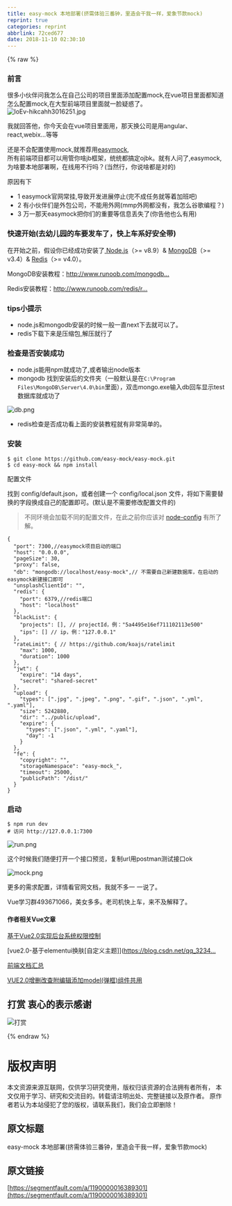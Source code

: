 ```yaml
---
title: easy-mock 本地部署(挤需体验三番钟，里造会干我一样，爱象节款mock)
reprint: true
categories: reprint
abbrlink: 72ced677
date: 2018-11-10 02:30:10
---
```


{% raw %}
<h3 id="articleHeader0">&#x524D;&#x8A00;</h3><p>&#x5F88;&#x591A;&#x5C0F;&#x4F19;&#x4F34;&#x95EE;&#x6211;&#x600E;&#x4E48;&#x5728;&#x81EA;&#x5DF1;&#x516C;&#x53F8;&#x7684;&#x9879;&#x76EE;&#x91CC;&#x9762;&#x6DFB;&#x52A0;&#x914D;&#x7F6E;mock,&#x5728;vue&#x9879;&#x76EE;&#x91CC;&#x9762;&#x90FD;&#x77E5;&#x9053;&#x600E;&#x4E48;&#x914D;&#x7F6E;mock,&#x5728;&#x5927;&#x578B;&#x524D;&#x7AEF;&#x9879;&#x76EE;&#x91CC;&#x9762;&#x5C31;&#x4E00;&#x8138;&#x7591;&#x60D1;&#x4E86;&#x3002;<br><span class="img-wrap"><img data-src="/img/remote/1460000016389304?w=330&amp;h=331" src="https://static.alili.tech/img/remote/1460000016389304?w=330&amp;h=331" alt="loEv-hikcahh3016251.jpg" title="loEv-hikcahh3016251.jpg" style="cursor:pointer;display:inline"></span></p><p>&#x6211;&#x5C31;&#x56DE;&#x7B54;&#x4ED6;&#xFF0C;&#x4F60;&#x4ECA;&#x5929;&#x4F1A;&#x5728;vue&#x9879;&#x76EE;&#x91CC;&#x9762;&#x7528;&#xFF0C;&#x90A3;&#x5929;&#x6362;&#x516C;&#x53F8;&#x662F;&#x7528;angular&#x3001;react,webix...&#x7B49;&#x7B49;</p><p>&#x8FD8;&#x662F;&#x4E0D;&#x4F1A;&#x914D;&#x7F6E;&#x4F7F;&#x7528;mock,&#x5C31;&#x63A8;&#x8350;&#x7528;<a href="https://easy-mock.com" rel="nofollow noreferrer" target="_blank">easymock</a>,<br>&#x6240;&#x6709;&#x524D;&#x7AEF;&#x9879;&#x76EE;&#x90FD;&#x53EF;&#x4EE5;&#x7528;&#x7BA1;&#x4F60;&#x5565;jb&#x6846;&#x67B6;&#xFF0C;&#x7EDF;&#x7EDF;&#x90FD;&#x641E;&#x5B9A;ojbk&#x3002;&#x5C31;&#x6709;&#x4EBA;&#x95EE;&#x4E86;,easymock,&#x4E3A;&#x5565;&#x8981;&#x672C;&#x5730;&#x90E8;&#x7F72;&#x554A;&#xFF0C;&#x5728;&#x7EBF;&#x7528;&#x4E0D;&#x884C;&#x5417;&#xFF1F;(&#x5F53;&#x7136;&#x884C;&#xFF0C;&#x4F60;&#x8BF4;&#x5565;&#x90FD;&#x662F;&#x5BF9;&#x7684;)</p><p>&#x539F;&#x56E0;&#x6709;&#x4E0B;</p><ul><li>1 easymock&#x5B98;&#x7F51;&#x5E38;&#x6302;,&#x5BFC;&#x81F4;&#x5F00;&#x53D1;&#x8FDB;&#x5C55;&#x505C;&#x6B62;(&#x5B8C;&#x4E0D;&#x6210;&#x4EFB;&#x52A1;&#x5C31;&#x7B49;&#x7740;&#x52A0;&#x73ED;&#x5427;)</li><li>2 &#x6709;&#x5C0F;&#x4F19;&#x4F34;&#x4EEC;&#x662F;&#x5916;&#x5305;&#x516C;&#x53F8;&#xFF0C;&#x4E0D;&#x80FD;&#x7528;&#x5916;&#x7F51;(mmp&#x5916;&#x7F51;&#x90FD;&#x6CA1;&#x6709;&#xFF0C;&#x6211;&#x600E;&#x4E48;&#x8C37;&#x6B4C;&#x7F16;&#x7A0B;&#xFF1F;)</li><li>3 &#x4E07;&#x4E00;&#x90A3;&#x5929;easymock&#x628A;&#x4F60;&#x4EEC;&#x7684;&#x91CD;&#x8981;&#x7B49;&#x4FE1;&#x606F;&#x4E22;&#x5931;&#x4E86;(&#x4F60;&#x544A;&#x4ED6;&#x4E5F;&#x4E48;&#x6709;&#x7528;)</li></ul><h3 id="articleHeader1">&#x5FEB;&#x901F;&#x5F00;&#x59CB;(&#x53BB;&#x5E7C;&#x513F;&#x56ED;&#x7684;&#x8F66;&#x8981;&#x53D1;&#x8F66;&#x4E86;&#xFF0C;&#x5FEB;&#x4E0A;&#x8F66;&#x7CFB;&#x597D;&#x5B89;&#x5168;&#x5E26;)</h3><p>&#x5728;&#x5F00;&#x59CB;&#x4E4B;&#x524D;&#xFF0C;&#x5047;&#x8BBE;&#x4F60;&#x5DF2;&#x7ECF;&#x6210;&#x529F;&#x5B89;&#x88C5;&#x4E86;<a href="https://nodejs.org/en/download/" rel="nofollow noreferrer" target="_blank"> Node.js</a>&#xFF08;&gt;= v8.9&#xFF09;&amp; <a href="https://www.mongodb.com/" rel="nofollow noreferrer" target="_blank">MongoDB</a>&#xFF08;&gt;= v3.4&#xFF09;&amp; <a href="https://redis.io/" rel="nofollow noreferrer" target="_blank">Redis</a>&#xFF08;&gt;= v4.0&#xFF09;&#x3002;</p><p>MongoDB&#x5B89;&#x88C5;&#x6559;&#x7A0B;&#xFF1A;<a href="http://www.runoob.com/mongodb/mongodb-window-install.html" rel="nofollow noreferrer" target="_blank">http://www.runoob.com/mongodb...</a></p><p>Redis&#x5B89;&#x88C5;&#x6559;&#x7A0B;&#xFF1A;<a href="http://www.runoob.com/redis/redis-install.html" rel="nofollow noreferrer" target="_blank">http://www.runoob.com/redis/r...</a></p><h3 id="articleHeader2">tips&#x5C0F;&#x63D0;&#x793A;</h3><ul><li>node.js&#x548C;mongodb&#x5B89;&#x88C5;&#x7684;&#x65F6;&#x5019;&#x4E00;&#x822C;&#x4E00;&#x76F4;next&#x4E0B;&#x53BB;&#x5C31;&#x53EF;&#x4EE5;&#x4E86;&#x3002;</li><li>redis&#x4E0B;&#x8F7D;&#x4E0B;&#x6765;&#x662F;&#x538B;&#x7F29;&#x5305;,&#x89E3;&#x538B;&#x5C31;&#x884C;&#x4E86;</li></ul><h3 id="articleHeader3">&#x68C0;&#x67E5;&#x662F;&#x5426;&#x5B89;&#x88C5;&#x6210;&#x529F;</h3><ul><li>node.js&#x80FD;&#x7528;npm&#x5C31;&#x6210;&#x529F;&#x4E86;,&#x6216;&#x8005;&#x8F93;&#x51FA;node&#x7248;&#x672C;</li><li>mongodb &#x627E;&#x5230;&#x5B89;&#x88C5;&#x540E;&#x7684;&#x6587;&#x4EF6;&#x5939;&#xFF08;&#x4E00;&#x822C;&#x9ED8;&#x8BA4;&#x662F;&#x5728;<code>C:\Program Files\MongoDB\Server\4.0\bin</code>&#x91CC;&#x9762;&#xFF09;&#xFF0C;&#x53CC;&#x51FB;mongo.exe&#x8F93;&#x5165;db&#x56DE;&#x8F66;&#x663E;&#x793A;test&#x6570;&#x636E;&#x5E93;&#x5C31;&#x6210;&#x529F;&#x4E86;</li></ul><p><span class="img-wrap"><img data-src="/img/remote/1460000016389305?w=993&amp;h=519" src="https://static.alili.tech/img/remote/1460000016389305?w=993&amp;h=519" alt="db.png" title="db.png" style="cursor:pointer;display:inline"></span></p><ul><li>redis&#x68C0;&#x67E5;&#x662F;&#x5426;&#x6210;&#x529F;&#x770B;&#x4E0A;&#x9762;&#x7684;&#x5B89;&#x88C5;&#x6559;&#x7A0B;&#x5C31;&#x6709;&#x975E;&#x5E38;&#x7B80;&#x5355;&#x7684;&#x3002;</li></ul><h3 id="articleHeader4">&#x5B89;&#x88C5;</h3><div class="widget-codetool" style="display:none"><div class="widget-codetool--inner"><span class="selectCode code-tool" data-toggle="tooltip" data-placement="top" title="" data-original-title="&#x5168;&#x9009;"></span> <span type="button" class="copyCode code-tool" data-toggle="tooltip" data-placement="top" data-clipboard-text="$ git clone https://github.com/easy-mock/easy-mock.git
$ cd easy-mock &amp;&amp; npm install" title="" data-original-title="&#x590D;&#x5236;"></span> <span type="button" class="saveToNote code-tool" data-toggle="tooltip" data-placement="top" title="" data-original-title="&#x653E;&#x8FDB;&#x7B14;&#x8BB0;"></span></div></div><pre class="hljs crmsh"><code>$ git <span class="hljs-keyword">clone</span> <span class="hljs-title">https</span>://github.com/easy-mock/easy-mock.git
$ cd easy-mock &amp;&amp; npm install</code></pre><p>&#x914D;&#x7F6E;&#x6587;&#x4EF6;</p><p>&#x627E;&#x5230; config/default.json&#xFF0C;&#x6216;&#x8005;&#x521B;&#x5EFA;&#x4E00;&#x4E2A; config/local.json &#x6587;&#x4EF6;&#xFF0C;&#x5C06;&#x5982;&#x4E0B;&#x9700;&#x8981;&#x66FF;&#x6362;&#x7684;&#x5B57;&#x6BB5;&#x6362;&#x6210;&#x81EA;&#x5DF1;&#x7684;&#x914D;&#x7F6E;&#x5373;&#x53EF;&#x3002;(&#x9ED8;&#x8BA4;&#x662F;&#x4E0D;&#x9700;&#x8981;&#x4FEE;&#x6539;&#x914D;&#x7F6E;&#x6587;&#x4EF6;&#x7684;)</p><blockquote>&#x4E0D;&#x540C;&#x73AF;&#x5883;&#x4F1A;&#x52A0;&#x8F7D;&#x4E0D;&#x540C;&#x7684;&#x914D;&#x7F6E;&#x6587;&#x4EF6;&#xFF0C;&#x5728;&#x6B64;&#x4E4B;&#x524D;&#x4F60;&#x5E94;&#x8BE5;&#x5BF9; <a href="https://github.com/lorenwest/node-config" rel="nofollow noreferrer" target="_blank">node-config</a> &#x6709;&#x6240;&#x4E86;&#x89E3;&#x3002;</blockquote><div class="widget-codetool" style="display:none"><div class="widget-codetool--inner"><span class="selectCode code-tool" data-toggle="tooltip" data-placement="top" title="" data-original-title="&#x5168;&#x9009;"></span> <span type="button" class="copyCode code-tool" data-toggle="tooltip" data-placement="top" data-clipboard-text="{
  &quot;port&quot;: 7300,//easymock&#x9879;&#x76EE;&#x542F;&#x52A8;&#x7684;&#x7AEF;&#x53E3;
  &quot;host&quot;: &quot;0.0.0.0&quot;,
  &quot;pageSize&quot;: 30,
  &quot;proxy&quot;: false,
  &quot;db&quot;: &quot;mongodb://localhost/easy-mock&quot;,// &#x4E0D;&#x9700;&#x8981;&#x81EA;&#x5DF1;&#x65B0;&#x5EFA;&#x6570;&#x636E;&#x5E93;&#xFF0C;&#x5728;&#x542F;&#x52A8;&#x7684;easymock&#x65B0;&#x5EFA;&#x63A5;&#x53E3;&#x5373;&#x53EF;
  &quot;unsplashClientId&quot;: &quot;&quot;,
  &quot;redis&quot;: {
    &quot;port&quot;: 6379,//redis&#x7AEF;&#x53E3;
    &quot;host&quot;: &quot;localhost&quot;
  },
  &quot;blackList&quot;: {
    &quot;projects&quot;: [], // projectId&#xFF0C;&#x4F8B;&#xFF1A;&quot;5a4495e16ef711102113e500&quot;
    &quot;ips&quot;: [] // ip&#xFF0C;&#x4F8B;&#xFF1A;&quot;127.0.0.1&quot;
  },
  &quot;rateLimit&quot;: { // https://github.com/koajs/ratelimit
    &quot;max&quot;: 1000,
    &quot;duration&quot;: 1000
  },
  &quot;jwt&quot;: {
    &quot;expire&quot;: &quot;14 days&quot;,
    &quot;secret&quot;: &quot;shared-secret&quot;
  },
  &quot;upload&quot;: {
    &quot;types&quot;: [&quot;.jpg&quot;, &quot;.jpeg&quot;, &quot;.png&quot;, &quot;.gif&quot;, &quot;.json&quot;, &quot;.yml&quot;, &quot;.yaml&quot;],
    &quot;size&quot;: 5242880,
    &quot;dir&quot;: &quot;../public/upload&quot;,
    &quot;expire&quot;: {
      &quot;types&quot;: [&quot;.json&quot;, &quot;.yml&quot;, &quot;.yaml&quot;],
      &quot;day&quot;: -1
    }
  },
  &quot;fe&quot;: {
    &quot;copyright&quot;: &quot;&quot;,
    &quot;storageNamespace&quot;: &quot;easy-mock_&quot;,
    &quot;timeout&quot;: 25000,
    &quot;publicPath&quot;: &quot;/dist/&quot;
  }
}" title="" data-original-title="&#x590D;&#x5236;"></span> <span type="button" class="saveToNote code-tool" data-toggle="tooltip" data-placement="top" title="" data-original-title="&#x653E;&#x8FDB;&#x7B14;&#x8BB0;"></span></div></div><pre class="hljs clojure"><code>{
  <span class="hljs-string">&quot;port&quot;</span>: <span class="hljs-number">7300</span>,//easymock&#x9879;&#x76EE;&#x542F;&#x52A8;&#x7684;&#x7AEF;&#x53E3;
  <span class="hljs-string">&quot;host&quot;</span>: <span class="hljs-string">&quot;0.0.0.0&quot;</span>,
  <span class="hljs-string">&quot;pageSize&quot;</span>: <span class="hljs-number">30</span>,
  <span class="hljs-string">&quot;proxy&quot;</span>: <span class="hljs-literal">false</span>,
  <span class="hljs-string">&quot;db&quot;</span>: <span class="hljs-string">&quot;mongodb://localhost/easy-mock&quot;</span>,// &#x4E0D;&#x9700;&#x8981;&#x81EA;&#x5DF1;&#x65B0;&#x5EFA;&#x6570;&#x636E;&#x5E93;&#xFF0C;&#x5728;&#x542F;&#x52A8;&#x7684;easymock&#x65B0;&#x5EFA;&#x63A5;&#x53E3;&#x5373;&#x53EF;
  <span class="hljs-string">&quot;unsplashClientId&quot;</span>: <span class="hljs-string">&quot;&quot;</span>,
  <span class="hljs-string">&quot;redis&quot;</span>: {
    <span class="hljs-string">&quot;port&quot;</span>: <span class="hljs-number">6379</span>,//redis&#x7AEF;&#x53E3;
    <span class="hljs-string">&quot;host&quot;</span>: <span class="hljs-string">&quot;localhost&quot;</span>
  },
  <span class="hljs-string">&quot;blackList&quot;</span>: {
    <span class="hljs-string">&quot;projects&quot;</span>: [], // projectId&#xFF0C;&#x4F8B;&#xFF1A;<span class="hljs-string">&quot;5a4495e16ef711102113e500&quot;</span>
    <span class="hljs-string">&quot;ips&quot;</span>: [] // ip&#xFF0C;&#x4F8B;&#xFF1A;<span class="hljs-string">&quot;127.0.0.1&quot;</span>
  },
  <span class="hljs-string">&quot;rateLimit&quot;</span>: { // https://github.com/koajs/ratelimit
    <span class="hljs-string">&quot;max&quot;</span>: <span class="hljs-number">1000</span>,
    <span class="hljs-string">&quot;duration&quot;</span>: <span class="hljs-number">1000</span>
  },
  <span class="hljs-string">&quot;jwt&quot;</span>: {
    <span class="hljs-string">&quot;expire&quot;</span>: <span class="hljs-string">&quot;14 days&quot;</span>,
    <span class="hljs-string">&quot;secret&quot;</span>: <span class="hljs-string">&quot;shared-secret&quot;</span>
  },
  <span class="hljs-string">&quot;upload&quot;</span>: {
    <span class="hljs-string">&quot;types&quot;</span>: [<span class="hljs-string">&quot;.jpg&quot;</span>, <span class="hljs-string">&quot;.jpeg&quot;</span>, <span class="hljs-string">&quot;.png&quot;</span>, <span class="hljs-string">&quot;.gif&quot;</span>, <span class="hljs-string">&quot;.json&quot;</span>, <span class="hljs-string">&quot;.yml&quot;</span>, <span class="hljs-string">&quot;.yaml&quot;</span>],
    <span class="hljs-string">&quot;size&quot;</span>: <span class="hljs-number">5242880</span>,
    <span class="hljs-string">&quot;dir&quot;</span>: <span class="hljs-string">&quot;../public/upload&quot;</span>,
    <span class="hljs-string">&quot;expire&quot;</span>: {
      <span class="hljs-string">&quot;types&quot;</span>: [<span class="hljs-string">&quot;.json&quot;</span>, <span class="hljs-string">&quot;.yml&quot;</span>, <span class="hljs-string">&quot;.yaml&quot;</span>],
      <span class="hljs-string">&quot;day&quot;</span>: <span class="hljs-number">-1</span>
    }
  },
  <span class="hljs-string">&quot;fe&quot;</span>: {
    <span class="hljs-string">&quot;copyright&quot;</span>: <span class="hljs-string">&quot;&quot;</span>,
    <span class="hljs-string">&quot;storageNamespace&quot;</span>: <span class="hljs-string">&quot;easy-mock_&quot;</span>,
    <span class="hljs-string">&quot;timeout&quot;</span>: <span class="hljs-number">25000</span>,
    <span class="hljs-string">&quot;publicPath&quot;</span>: <span class="hljs-string">&quot;/dist/&quot;</span>
  }
}</code></pre><h3 id="articleHeader5">&#x542F;&#x52A8;</h3><div class="widget-codetool" style="display:none"><div class="widget-codetool--inner"><span class="selectCode code-tool" data-toggle="tooltip" data-placement="top" title="" data-original-title="&#x5168;&#x9009;"></span> <span type="button" class="copyCode code-tool" data-toggle="tooltip" data-placement="top" data-clipboard-text="$ npm run dev
# &#x8BBF;&#x95EE; http://127.0.0.1:7300" title="" data-original-title="&#x590D;&#x5236;"></span> <span type="button" class="saveToNote code-tool" data-toggle="tooltip" data-placement="top" title="" data-original-title="&#x653E;&#x8FDB;&#x7B14;&#x8BB0;"></span></div></div><pre class="hljs dockerfile"><code>$ npm <span class="hljs-keyword">run</span><span class="bash"> dev
</span><span class="hljs-comment"># &#x8BBF;&#x95EE; http://127.0.0.1:7300</span></code></pre><p><span class="img-wrap"><img data-src="/img/remote/1460000016389306?w=1240&amp;h=627" src="https://static.alili.tech/img/remote/1460000016389306?w=1240&amp;h=627" alt="run.png" title="run.png" style="cursor:pointer;display:inline"></span></p><p>&#x8FD9;&#x4E2A;&#x65F6;&#x5019;&#x6211;&#x4EEC;&#x968F;&#x4FBF;&#x6253;&#x5F00;&#x4E00;&#x4E2A;&#x63A5;&#x53E3;&#x9884;&#x89C8;&#xFF0C;&#x590D;&#x5236;url&#x7528;postman&#x6D4B;&#x8BD5;&#x63A5;&#x53E3;ok</p><p><span class="img-wrap"><img data-src="/img/remote/1460000016389307" src="https://static.alili.tech/img/remote/1460000016389307" alt="mock.png" title="mock.png" style="cursor:pointer;display:inline"></span></p><p>&#x66F4;&#x591A;&#x7684;&#x9700;&#x6C42;&#x914D;&#x7F6E;&#xFF0C;&#x8BE6;&#x60C5;&#x770B;&#x5B98;&#x7F51;&#x6587;&#x6863;&#xFF0C;&#x6211;&#x5C31;&#x4E0D;&#x591A;&#x4E00; &#x4E00;&#x8BF4;&#x4E86;&#x3002;</p><p>Vue&#x5B66;&#x4E60;&#x7FA4;493671066&#xFF0C;&#x7F8E;&#x5973;&#x591A;&#x591A;&#x3002;&#x8001;&#x53F8;&#x673A;&#x5FEB;&#x4E0A;&#x8F66;&#xFF0C;&#x6765;&#x4E0D;&#x53CA;&#x89E3;&#x91CA;&#x4E86;&#x3002;</p><h4>&#x4F5C;&#x8005;&#x76F8;&#x5173;Vue&#x6587;&#x7AE0;</h4><p><a href="https://github.com/mgbq/vue-permission" rel="nofollow noreferrer" target="_blank">&#x57FA;&#x4E8E;Vue2.0&#x5B9E;&#x73B0;&#x540E;&#x53F0;&#x7CFB;&#x7EDF;&#x6743;&#x9650;&#x63A7;&#x5236;</a></p><p>[vue2.0-&#x57FA;&#x4E8E;elementui&#x6362;&#x80A4;[&#x81EA;&#x5B9A;&#x4E49;&#x4E3B;&#x9898;]](<a href="https://blog.csdn.net/qq_32340877/article/details/80176987)" rel="nofollow noreferrer" target="_blank">https://blog.csdn.net/qq_3234...</a></p><p><a href="https://github.com/mgbq/front-end-Doc" rel="nofollow noreferrer" target="_blank">&#x524D;&#x7AEF;&#x6587;&#x6863;&#x6C47;&#x603B;</a></p><p><a href="https://github.com/mgbq/Vue-admin" rel="nofollow noreferrer" target="_blank">VUE2.0&#x589E;&#x5220;&#x6539;&#x67E5;&#x9644;&#x7F16;&#x8F91;&#x6DFB;&#x52A0;model(&#x5F39;&#x6846;)&#x7EC4;&#x4EF6;&#x5171;&#x7528;</a></p><h2 id="articleHeader6">&#x6253;&#x8D4F; &#x8877;&#x5FC3;&#x7684;&#x8868;&#x793A;&#x611F;&#x8C22;</h2><p><span class="img-wrap"><img data-src="/img/remote/1460000013472321?w=425&amp;h=425" src="https://static.alili.tech/img/remote/1460000013472321?w=425&amp;h=425" alt="&#x6253;&#x8D4F;" title="&#x6253;&#x8D4F;" style="cursor:pointer;display:inline"></span></p>
{% endraw %}

# 版权声明
本文资源来源互联网，仅供学习研究使用，版权归该资源的合法拥有者所有，
本文仅用于学习、研究和交流目的。转载请注明出处、完整链接以及原作者。
原作者若认为本站侵犯了您的版权，请联系我们，我们会立即删除！

## 原文标题
easy-mock 本地部署(挤需体验三番钟，里造会干我一样，爱象节款mock)

## 原文链接
[https://segmentfault.com/a/1190000016389301](https://segmentfault.com/a/1190000016389301)

